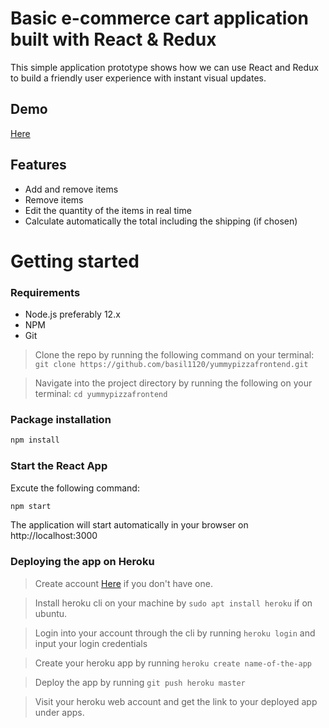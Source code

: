 # Basic e-commerce cart application built with React & Redux

This simple application prototype shows how we can use React and Redux to build a friendly user experience with instant visual updates.

## Demo
[Here](https://yummypizzafrontend.herokuapp.com/)

## Features
* Add and remove items 
* Remove items
* Edit the quantity of the items in real time
* Calculate automatically the total including the shipping (if chosen)

# Getting started
### Requirements

* Node.js preferably 12.x 
* NPM
* Git

> Clone the repo by running the following command on your terminal:
```git clone https://github.com/basil1120/yummypizzafrontend.git```

> Navigate into the project directory by running the following on your terminal:
```cd yummypizzafrontend```

### Package installation
```bash
npm install
```
 ### Start the React App
 Excute the following command: 
```bash
npm start
```
The application will start automatically in your browser on http://localhost:3000

### Deploying the app on Heroku

> Create account [Here](https://signup.heroku.com/login) if you don't have one.

> Install heroku cli on your machine by ```sudo apt install heroku``` if on ubuntu.

> Login into your account through the cli by running ```heroku login``` and input your login credentials

> Create your heroku app by running ```heroku create name-of-the-app```

> Deploy the app by running ```git push heroku master```

> Visit your heroku web account and get the link to your deployed app under apps.



